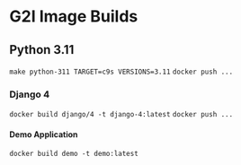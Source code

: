 # G2I Image Builds

## Python 3.11

`make python-311 TARGET=c9s VERSIONS=3.11`
`docker push ...`

### Django 4

`docker build django/4 -t django-4:latest`
`docker push ...`

#### Demo Application

`docker build demo -t demo:latest`
